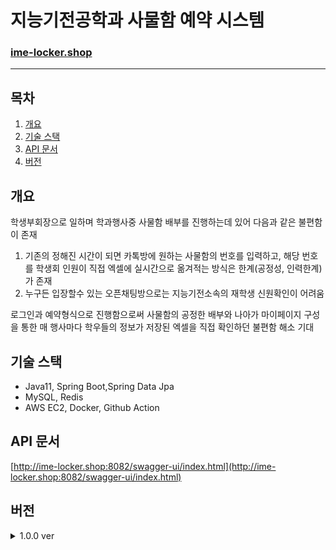 # 지능기전공학과 사물함 예약 시스템
### [ime-locker.shop](http://ime-locker.shop)

---

## 목차

1. [개요](#개요)
2. [기술 스택](#기술-스택)
3. [API 문서](#api-문서)
4. [버전](#버전)

## 개요

학생부회장으로 일하며 학과행사중 사물함 배부를 진행하는데 있어 다음과 같은 불편함이 존재

1. 기존의 정해진 시간이 되면 카톡방에 원하는 사물함의 번호를 입력하고, 해당 번호를 학생회 인원이 직접 엑셀에 실시간으로 옮겨적는 방식은 한계(공정성, 인력한계)가 존재
2. 누구든 입장할수 있는 오픈채팅방으로는 지능기전소속의 재학생 신원확인이 어려움

로그인과 예약형식으로 진행함으로써 사물함의 공정한 배부와 나아가 마이페이지 구성을 통한 매 행사마다 학우들의 정보가 저장된 엑셀을 직접 확인하던 불편함 해소 기대

## 기술 스택

- Java11, Spring Boot,Spring Data Jpa
- MySQL, Redis
- AWS EC2, Docker, Github Action

## API 문서

[http://ime-locker.shop:8082/swagger-ui/index.html](http://ime-locker.shop:8082/swagger-ui/index.html)

## 버전

<details>
<summary> 1.0.0 ver</summary>
<div markdown="1">

### 개발 기간
23.06.27 ~ 23.08.14

### 기능 및 수정내용 

- 로그인 (세종대학교 학사정보시스템)
- 사물함 예약 기능
- 마이페이지
- 사물함 시간 및 사용자 정보 수정 기능(관리자용)

### ERD

![https://github.com/jaepyo-Lee/lockmanager/assets/74135929/b3515b30-0cd5-4edb-ba45-2739e12076f0](https://github.com/jaepyo-Lee/lockmanager/assets/74135929/b3515b30-0cd5-4edb-ba45-2739e12076f0)

### 아키텍쳐

![image](https://github.com/jaepyo-Lee/lockmanager/assets/74135929/002b296d-b21a-4fa8-88bc-31e3da2aa4c3)

### 느낀점

- 예약 시스템인만큼 동시성에 대해 많은 고민을 하였다. DB에 직접 Lock을 걸어 동시성을 제어하려했지만 데드락 관리가 어려워, Redisson를 이용하는 방식으로 진행하였다.Redisson을 이용시 서로 다른 메서드에서 같은 사물함에 대해 같은 key를 이용하여 락을 처리해줘야하기에 가능하면 한가지 메서드를 재사용하고자 하였고, 추후 DB락 및 Redisson에 대해 더 공부하여 리팩토링 할 예정이다.
- 사물함 예약 뿐만 아닌 추후 더 많은 기능과 트래픽을 기대하고 프로젝트를 시작했기 때문에 기존 사용하던 MVC패턴이 아닌 유연성과 확장성이 좋은 헥사고날 패턴을 이용하여 진행하였다. 현재 패턴이 완벽하다 볼수 없다 생각하여 추후 리팩토링 할 예정이다.

</div>

</details>
